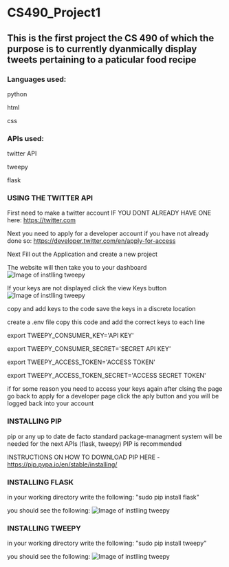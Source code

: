 # CS490_Project1
## This is the first project the CS 490 of which the purpose is to currently dyanmically display tweets pertaining to a paticular food recipe

### Languages used:
python

html

css

### APIs used:
twitter API

tweepy

flask


### USING THE TWITTER API

First need to make a twitter account IF YOU DONT ALREADY HAVE ONE here:
https://twitter.com

Next you need to apply for a developer account if you have not already done so:
https://developer.twitter.com/en/apply-for-access

Next Fill out the Application and create a new project

The website will then take you to your dashboard
![Image of instlling tweepy](https://github.com/gamblinflanagan/CS490_Project1/issues/3#issue-706764966)

If your keys are not displayed click the view Keys button
![Image of instlling tweepy](https://github.com/gamblinflanagan/CS490_Project1/issues/4#issue-706765206)

copy and add keys to the code save the keys in a discrete location

create a .env file copy this code and add the correct keys to each line

export TWEEPY_CONSUMER_KEY='API KEY'

export TWEEPY_CONSUMER_SECRET='SECRET API KEY'

export TWEEPY_ACCESS_TOKEN='ACCESS TOKEN'

export TWEEPY_ACCESS_TOKEN_SECRET='ACCESS SECRET TOKEN'


if for some reason you need to access your keys again after clsing the page go back to apply for a developer page click the aply button and you will be logged back into your account



### INSTALLING PIP
pip or any up to date de facto standard package-managment system will be needed for the next APIs (flask, tweepy)
PIP is recommended

INSTRUCTIONS ON HOW TO DOWNLOAD PIP HERE - https://pip.pypa.io/en/stable/installing/



### INSTALLING FLASK

in your working directory write the following: "sudo pip install flask"


you should see the following:
![Image of instlling tweepy](https://github.com/gamblinflanagan/CS490_Project1/issues/1#issue-706760852)


### INSTALLING TWEEPY

in your working directory write the following: "sudo pip install tweepy"

you should see the following:
![Image of instlling tweepy](https://github.com/gamblinflanagan/CS490_Project1/issues/2#issue-706760938)
